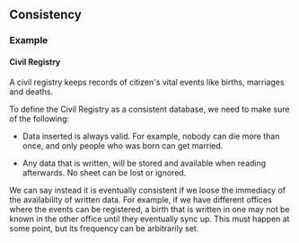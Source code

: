 ## Consistency

### Example

#### Civil Registry

A civil registry keeps records of citizen's vital events like births, marriages
and deaths.

To define the Civil Registry as a consistent database, we need to make sure
of the following:

* Data inserted is always valid. For example, nobody can die more than once,
and only people who was born can get married.

* Any data that is written, will be stored and available when reading
afterwards. No sheet can be lost or ignored.

We can say instead it is eventually consistent if we loose the immediacy of the
availability of written data. For example, if we have different offices where
the events can be registered, a birth that is written in one may not be known
in the other office until they eventually sync up. This must happen at some
point, but its frequency can be arbitrarily set.
